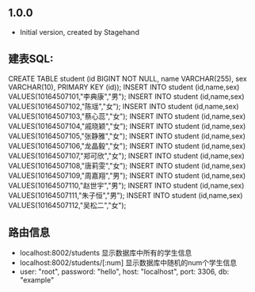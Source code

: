 ﻿## 1.0.0

- Initial version, created by Stagehand

## 建表SQL:
CREATE TABLE student (id BIGINT NOT NULL, name VARCHAR(255), 
      sex VARCHAR(10), PRIMARY KEY (id));
INSERT INTO student (id,name,sex) VALUES(10164507101,"李典康","男");
INSERT INTO student (id,name,sex) VALUES(10164507102,"陈瑶","女");
INSERT INTO student (id,name,sex) VALUES(10164507103,"蔡心蕊","女");
INSERT INTO student (id,name,sex) VALUES(10164507104,"戚晓颖","女");
INSERT INTO student (id,name,sex) VALUES(10164507105,"张静雅","女");
INSERT INTO student (id,name,sex) VALUES(10164507106,"龙晶毅","女");
INSERT INTO student (id,name,sex) VALUES(10164507107,"郑可欣","女");
INSERT INTO student (id,name,sex) VALUES(10164507108,"唐莉雯","女");
INSERT INTO student (id,name,sex) VALUES(10164507109,"周嘉翔","男");
INSERT INTO student (id,name,sex) VALUES(10164507110,"赵世宇","男");
INSERT INTO student (id,name,sex) VALUES(10164507111,"朱子恒","男");
INSERT INTO student (id,name,sex) VALUES(10164507112,"吴松二","女");

## 路由信息
- localhost:8002/students 显示数据库中所有的学生信息
- localhost:8002/students/[:num] 显示数据库中随机的num个学生信息
- user: "root",
    password: "hello",
    host: "localhost",
    port: 3306,
    db: "example"